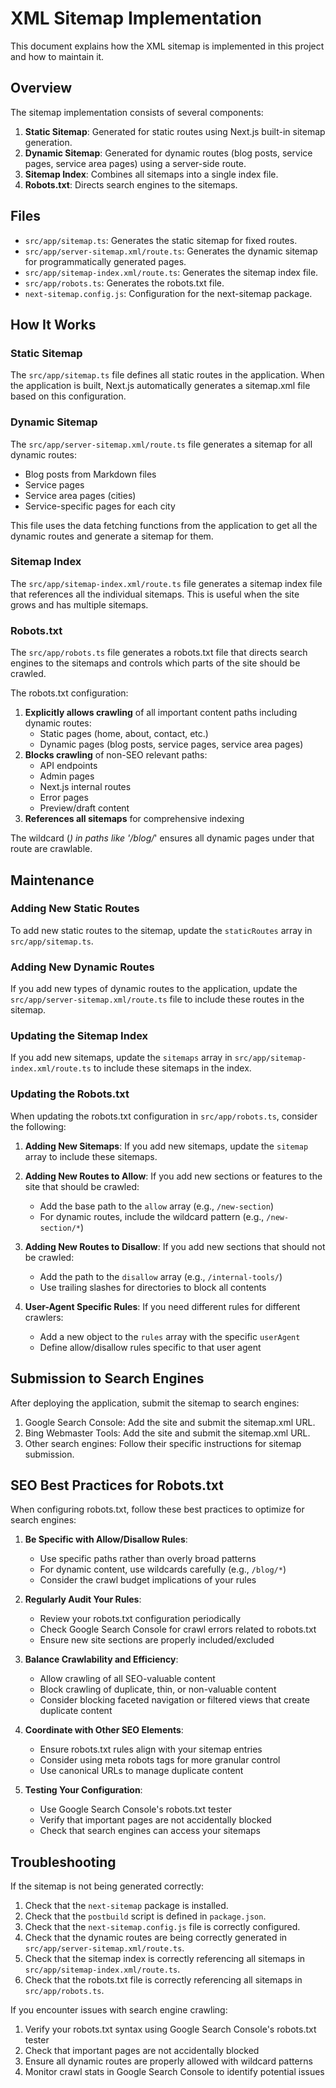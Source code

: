 # XML Sitemap Implementation

This document explains how the XML sitemap is implemented in this project and how to maintain it.

## Overview

The sitemap implementation consists of several components:

1. **Static Sitemap**: Generated for static routes using Next.js built-in sitemap generation.
2. **Dynamic Sitemap**: Generated for dynamic routes (blog posts, service pages, service area pages) using a server-side route.
3. **Sitemap Index**: Combines all sitemaps into a single index file.
4. **Robots.txt**: Directs search engines to the sitemaps.

## Files

- `src/app/sitemap.ts`: Generates the static sitemap for fixed routes.
- `src/app/server-sitemap.xml/route.ts`: Generates the dynamic sitemap for programmatically generated pages.
- `src/app/sitemap-index.xml/route.ts`: Generates the sitemap index file.
- `src/app/robots.ts`: Generates the robots.txt file.
- `next-sitemap.config.js`: Configuration for the next-sitemap package.

## How It Works

### Static Sitemap

The `src/app/sitemap.ts` file defines all static routes in the application. When the application is built, Next.js automatically generates a sitemap.xml file based on this configuration.

### Dynamic Sitemap

The `src/app/server-sitemap.xml/route.ts` file generates a sitemap for all dynamic routes:

- Blog posts from Markdown files
- Service pages
- Service area pages (cities)
- Service-specific pages for each city

This file uses the data fetching functions from the application to get all the dynamic routes and generate a sitemap for them.

### Sitemap Index

The `src/app/sitemap-index.xml/route.ts` file generates a sitemap index file that references all the individual sitemaps. This is useful when the site grows and has multiple sitemaps.

### Robots.txt

The `src/app/robots.ts` file generates a robots.txt file that directs search engines to the sitemaps and controls which parts of the site should be crawled.

The robots.txt configuration:
1. **Explicitly allows crawling** of all important content paths including dynamic routes:
   - Static pages (home, about, contact, etc.)
   - Dynamic pages (blog posts, service pages, service area pages)
2. **Blocks crawling** of non-SEO relevant paths:
   - API endpoints
   - Admin pages
   - Next.js internal routes
   - Error pages
   - Preview/draft content
3. **References all sitemaps** for comprehensive indexing

The wildcard (*) in paths like '/blog/*' ensures all dynamic pages under that route are crawlable.

## Maintenance

### Adding New Static Routes

To add new static routes to the sitemap, update the `staticRoutes` array in `src/app/sitemap.ts`.

### Adding New Dynamic Routes

If you add new types of dynamic routes to the application, update the `src/app/server-sitemap.xml/route.ts` file to include these routes in the sitemap.

### Updating the Sitemap Index

If you add new sitemaps, update the `sitemaps` array in `src/app/sitemap-index.xml/route.ts` to include these sitemaps in the index.

### Updating the Robots.txt

When updating the robots.txt configuration in `src/app/robots.ts`, consider the following:

1. **Adding New Sitemaps**: If you add new sitemaps, update the `sitemap` array to include these sitemaps.

2. **Adding New Routes to Allow**: If you add new sections or features to the site that should be crawled:
   - Add the base path to the `allow` array (e.g., `/new-section`)
   - For dynamic routes, include the wildcard pattern (e.g., `/new-section/*`)

3. **Adding New Routes to Disallow**: If you add new sections that should not be crawled:
   - Add the path to the `disallow` array (e.g., `/internal-tools/`)
   - Use trailing slashes for directories to block all contents

4. **User-Agent Specific Rules**: If you need different rules for different crawlers:
   - Add a new object to the `rules` array with the specific `userAgent`
   - Define allow/disallow rules specific to that user agent

## Submission to Search Engines

After deploying the application, submit the sitemap to search engines:

1. Google Search Console: Add the site and submit the sitemap.xml URL.
2. Bing Webmaster Tools: Add the site and submit the sitemap.xml URL.
3. Other search engines: Follow their specific instructions for sitemap submission.

## SEO Best Practices for Robots.txt

When configuring robots.txt, follow these best practices to optimize for search engines:

1. **Be Specific with Allow/Disallow Rules**:
   - Use specific paths rather than overly broad patterns
   - For dynamic content, use wildcards carefully (e.g., `/blog/*`)
   - Consider the crawl budget implications of your rules

2. **Regularly Audit Your Rules**:
   - Review your robots.txt configuration periodically
   - Check Google Search Console for crawl errors related to robots.txt
   - Ensure new site sections are properly included/excluded

3. **Balance Crawlability and Efficiency**:
   - Allow crawling of all SEO-valuable content
   - Block crawling of duplicate, thin, or non-valuable content
   - Consider blocking faceted navigation or filtered views that create duplicate content

4. **Coordinate with Other SEO Elements**:
   - Ensure robots.txt rules align with your sitemap entries
   - Consider using meta robots tags for more granular control
   - Use canonical URLs to manage duplicate content

5. **Testing Your Configuration**:
   - Use Google Search Console's robots.txt tester
   - Verify that important pages are not accidentally blocked
   - Check that search engines can access your sitemaps

## Troubleshooting

If the sitemap is not being generated correctly:

1. Check that the `next-sitemap` package is installed.
2. Check that the `postbuild` script is defined in `package.json`.
3. Check that the `next-sitemap.config.js` file is correctly configured.
4. Check that the dynamic routes are being correctly generated in `src/app/server-sitemap.xml/route.ts`.
5. Check that the sitemap index is correctly referencing all sitemaps in `src/app/sitemap-index.xml/route.ts`.
6. Check that the robots.txt file is correctly referencing all sitemaps in `src/app/robots.ts`.

If you encounter issues with search engine crawling:

1. Verify your robots.txt syntax using Google Search Console's robots.txt tester
2. Check that important pages are not accidentally blocked
3. Ensure all dynamic routes are properly allowed with wildcard patterns
4. Monitor crawl stats in Google Search Console to identify potential issues
